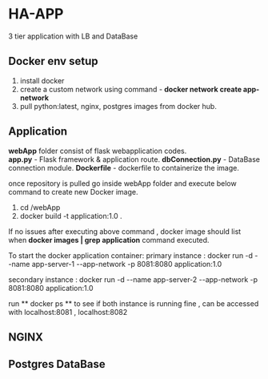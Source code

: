 # HA-APP
3 tier application with LB and DataBase 

## Docker env setup
1. install docker 
2. create a custom network using command - **docker network create app-network**
3. pull python:latest, nginx, postgres images from docker hub.

## Application
**webApp** folder consist of flask webapplication codes.  
**app.py** - Flask framework & application route.
**dbConnection.py** - DataBase connection module. 
**Dockerfile** - dockerfile to containerize the image.

once repository is pulled go inside webApp folder and execute below command to create new Docker image.
1. cd <path>/webApp 
2. docker build -t application:1.0 . 

If no issues after executing above command , docker image should list when **docker images | grep application** command executed. 
  
To start the docker application container:
primary instance :
docker run -d --name app-server-1 --app-network -p 8081:8080 application:1.0
  
secondary instance : 
docker run -d --name app-server-2 --app-network -p 8081:8080 application:1.0

run ** docker ps ** to see if both instance is running fine , can be accessed with localhost:8081 , localhost:8082

## NGINX 

## Postgres DataBase

